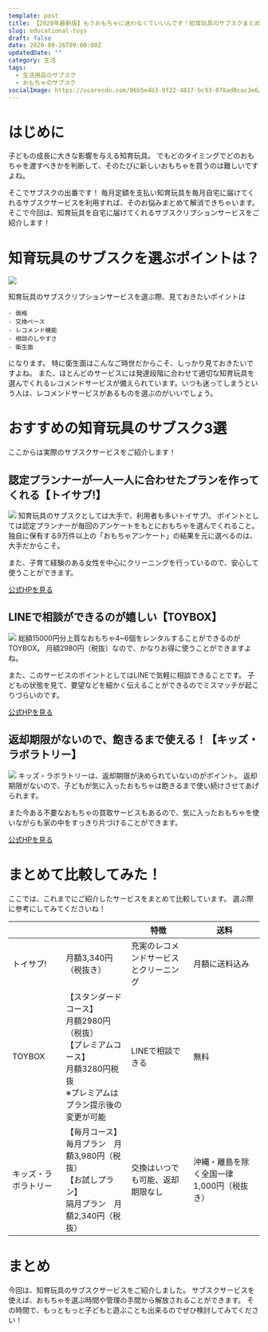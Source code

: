 ```yaml
---
template: post
title: 【2020年最新版】もうおもちゃに迷わなくていいんです！知育玩具のサブスクまとめ
slug: educational-toys
draft: false
date: 2020-09-26T09:00:00Z
updatedDate: ""
category: 生活
tags:
  - 生活用品のサブスク
  - おもちゃのサブスク
socialImage: https://ucarecdn.com/06b5e4b3-9f22-4817-bc93-878ad0cac3e6/
---
```


# はじめに

子どもの成長に大きな影響を与える知育玩具。
でもどのタイミングでどのおもちゃを渡すべきかを判断して、そのたびに新しいおもちゃを買うのは難しいですよね。

そこでサブスクの出番です！
毎月定額を支払い知育玩具を毎月自宅に届けてくれるサブスクサービスを利用すれば、そのお悩みまとめて解消できちゃいます。
そこで今回は、知育玩具を自宅に届けてくれるサブスクリプションサービスをご紹介します！

# 知育玩具のサブスクを選ぶポイントは？

![](https://ucarecdn.com/d48070da-ab90-4b1b-8882-71bb7c86123d/)

知育玩具のサブスクリプションサービスを選ぶ際、見ておきたいポイントは

```
- 価格
- 交換ペース
- レコメンド機能
- 相談のしやすさ
- 衛生面
```
になります。
特に衛生面はこんなご時世だからこそ、しっかり見ておきたいですよね。
また、ほとんどのサービスには発達段階に合わせて適切な知育玩具を選んでくれるレコメンドサービスが備えられています。いつも迷ってしまうという人は、レコメンドサービスがあるものを選ぶのがいいでしょう。

# おすすめの知育玩具のサブスク3選

ここからは実際のサブスクサービスをご紹介します！

## 認定プランナーが一人一人に合わせたプランを作ってくれる【トイサブ!】

![](https://ucarecdn.com/c1a5ca14-5595-43c2-8483-32c04e25e965/S__4202501.jpg)
知育玩具のサブスクとしては大手で、利用者も多いトイサブ!。
ポイントとしては認定プランナーが毎回のアンケートをもとにおもちゃを選んでくれること。
独自に保有する9万件以上の「おもちゃアンケート」の結果を元に選べるのは、大手だからこそ。

また、子育て経験のある女性を中心にクリーニングを行っているので、安心して使うことができます。

[公式HPを見る](https://toysub.net/lp/lp001.html?fpc=1.1.365.52ffe9402d2b046i)

## LINEで相談ができるのが嬉しい【TOYBOX】

![](https://ucarecdn.com/a6554cf9-e061-408a-b55d-3681ce9ca070/S__4202500.jpg)
総額15000円分上質なおもちゃ4~6個をレンタルすることができるのがTOYBOX。
月額2980円（税抜）なので、かなりお得に使うことができますよね。

また、このサービスのポイントとしてはLINEで気軽に相談できることです。
子どもの状態を見て、要望などを細かく伝えることができるのでミスマッチが起こりづらいのです。

[公式HPを見る](https://toybox-mnr.com/)

## 返却期限がないので、飽きるまで使える！【キッズ・ラボラトリー】

![](https://ucarecdn.com/85092863-467e-4bf9-8e53-18cc02487cb5/S__4202499.jpg)
キッズ・ラボラトリーは、返却期限が決められていないのがポイント。
返却期限がないので、子どもが気に入ったおもちゃは飽きるまで使い続けさせてあげられます。

また今ある不要なおもちゃの買取サービスもあるので、気に入ったおもちゃを使いながらも家の中をすっきり片づけることができます。

[公式HPを見る](https://kids-laboratory.co.jp/#sec07)

# まとめて比較してみた！

ここでは、これまでにご紹介したサービスをまとめて比較しています。
選ぶ際に参考にしてみてくださいね！


|  |  | 特徴 | 送料 |
| --- | --- | --- | --- |
| トイサブ! | 月額3,340円（税抜き） | 充実のレコメンドサービスとクリーニング | 月額に送料込み |
| TOYBOX | 【スタンダードコース】<br>月額2980円（税抜）<br>【プレミアムコース】<br>月額3280円税抜<br>※プレミアムはプラン提示後の変更が可能 | LINEで相談できる | 無料 |
| キッズ・ラボラトリー | 【毎月コース】<br>毎月プラン　月額3,980円（税抜）<br>【お試しプラン】<br>隔月プラン　月額2,340円（税抜） | 交換はいつでも可能、返却期限なし | 沖縄・離島を除く全国一律1,000円（税抜き） |

# まとめ

今回は、知育玩具のサブスクサービスをご紹介しました。
サブスクサービスを使えば、おもちゃを選ぶ時間や管理の手間から解放されることができます。
その時間で、もっともっと子どもと遊ぶことも出来るのでぜひ検討してみてください！